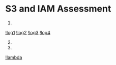 # S3 and IAM Assessment

1. 
[!log1](https://raw.githubusercontent.com/adityaprakash-bobby/q_pre_assessment/master/images/log_1.png)
[!log2](https://raw.githubusercontent.com/adityaprakash-bobby/q_pre_assessment/master/images/log_2.png)
[!log3](https://raw.githubusercontent.com/adityaprakash-bobby/q_pre_assessment/master/images/log_3.png)
[!log4](https://raw.githubusercontent.com/adityaprakash-bobby/q_pre_assessment/master/images/log_4.png)

2. 

3.
[!lambda](https://raw.githubusercontent.com/adityaprakash-bobby/q_pre_assessment/master/images/s3_trigger_lambda.png)
